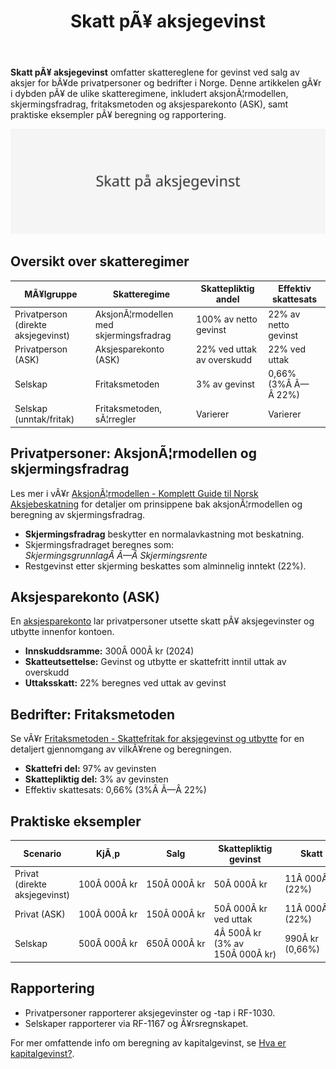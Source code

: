 ﻿---
title: "Skatt pÃ¥ aksjegevinst"
meta_title: "Skatt pÃ¥ aksjegevinst"
meta_description: '**Skatt pÃ¥ aksjegevinst** omfatter skattereglene for gevinst ved salg av aksjer for bÃ¥de privatpersoner og bedrifter i Norge. Denne artikkelen gÃ¥r i dybden p...'
slug: skatt-pa-aksjegevinst
type: blog
layout: pages/single
---

**Skatt pÃ¥ aksjegevinst** omfatter skattereglene for gevinst ved salg av aksjer for bÃ¥de privatpersoner og bedrifter i Norge. Denne artikkelen gÃ¥r i dybden pÃ¥ de ulike skatteregimene, inkludert aksjonÃ¦rmodellen, skjermingsfradrag, fritaksmetoden og aksjesparekonto (ASK), samt praktiske eksempler pÃ¥ beregning og rapportering.

![Skatt pÃ¥ aksjegevinst](skatt-pa-aksjegevinst-image.svg)

## Oversikt over skatteregimer

| MÃ¥lgruppe                        | Skatteregime                               | Skattepliktig andel           | Effektiv skattesats     |
|----------------------------------|---------------------------------------------|-------------------------------|-------------------------|
| Privatperson (direkte aksjegevinst) | AksjonÃ¦rmodellen med skjermingsfradrag     | 100% av netto gevinst         | 22% av netto gevinst    |
| Privatperson (ASK)               | Aksjesparekonto (ASK)                     | 22% ved uttak av overskudd    | 22% ved uttak          |
| Selskap                          | Fritaksmetoden                             | 3% av gevinst                 | 0,66% (3%Â Ã—Â 22%)       |
| Selskap (unntak/fritak)          | Fritaksmetoden, sÃ¦rregler                 | Varierer                      | Varierer               |

## Privatpersoner: AksjonÃ¦rmodellen og skjermingsfradrag

Les mer i vÃ¥r [AksjonÃ¦rmodellen - Komplett Guide til Norsk Aksjebeskatning](/blogs/regnskap/aksjonaermodellen-guide "AksjonÃ¦rmodellen - Komplett Guide til Norsk Aksjebeskatning") for detaljer om prinsippene bak aksjonÃ¦rmodellen og beregning av skjermingsfradrag.

* **Skjermingsfradrag** beskytter en normalavkastning mot beskatning.
* Skjermingsfradraget beregnes som:  
  _SkjermingsgrunnlagÂ Ã—Â Skjermingsrente_
* Restgevinst etter skjerming beskattes som alminnelig inntekt (22%).

## Aksjesparekonto (ASK)

En [aksjesparekonto](/blogs/regnskap/hva-er-aksjesparekonto "Hva er Aksjesparekonto? Fordeler, begrensninger og regler") lar privatpersoner utsette skatt pÃ¥ aksjegevinster og utbytte innenfor kontoen.  

* **Innskuddsramme:** 300Â 000Â kr (2024)  
* **Skatteutsettelse:** Gevinst og utbytte er skattefritt inntil uttak av overskudd  
* **Uttaksskatt:** 22% beregnes ved uttak av gevinst  

## Bedrifter: Fritaksmetoden

Se vÃ¥r [Fritaksmetoden - Skattefritak for aksjegevinst og utbytte](/blogs/regnskap/hva-er-fritaksmetoden "Fritaksmetoden - Komplett guide til skattefritak av aksjegevinst og utbytte") for en detaljert gjennomgang av vilkÃ¥rene og beregningen.

* **Skattefri del:** 97% av gevinsten  
* **Skattepliktig del:** 3% av gevinsten  
* Effektiv skattesats: 0,66% (3%Â Ã—Â 22%)

## Praktiske eksempler

| Scenario                           | KjÃ¸p         | Salg         | Skattepliktig gevinst       | Skatt                  |
|------------------------------------|--------------|--------------|-----------------------------|------------------------|
| Privat (direkte aksjegevinst)      | 100Â 000Â kr   | 150Â 000Â kr   | 50Â 000Â kr                   | 11Â 000Â kr (22%)        |
| Privat (ASK)                       | 100Â 000Â kr   | 150Â 000Â kr   | 50Â 000Â kr ved uttak         | 11Â 000Â kr (22%)        |
| Selskap                            | 500Â 000Â kr   | 650Â 000Â kr   | 4Â 500Â kr (3% av 150Â 000Â kr) | 990Â kr (0,66%)         |

## Rapportering

* Privatpersoner rapporterer aksjegevinster og -tap i RF-1030.  
* Selskaper rapporterer via RF-1167 og Ã¥rsregnskapet.

For mer omfattende info om beregning av kapitalgevinst, se [Hva er kapitalgevinst?](/blogs/regnskap/hva-er-kapitalgevinst "Hva er kapitalgevinst? Komplett Guide til Skatt og RegnskapsfÃ¸ring").
